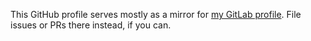 This GitHub profile serves mostly as a mirror for [my GitLab
profile](https://gitlab.com/louis.jackman). File issues or PRs there instead,
if you can.
